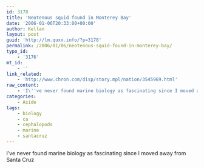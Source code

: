 ```yaml
---
id: 3178
title: 'Neotenous squid found in Monterey Bay'
date: '2006-01-06T20:33:00+00:00'
author: Kellan
layout: post
guid: 'http://lm.quxx.info/?p=3178'
permalink: /2006/01/06/neotenous-squid-found-in-monterey-bay/
typo_id:
    - '3176'
mt_id:
    - ''
link_related:
    - 'http://www.chron.com/disp/story.mpl/nation/3545969.html'
raw_content:
    - 'I\''ve never found marine biology as fascinating since I moved away from Santa Cruz'
categories:
    - Aside
tags:
    - biology
    - ca
    - cephalopods
    - marine
    - santacruz
---
```


I’ve never found marine biology as fascinating since I moved away from Santa Cruz